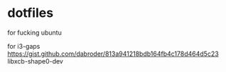 # dotfiles

 for fucking ubuntu
 
 for i3-gaps
 https://gist.github.com/dabroder/813a941218bdb164fb4c178d464d5c23
 libxcb-shape0-dev
